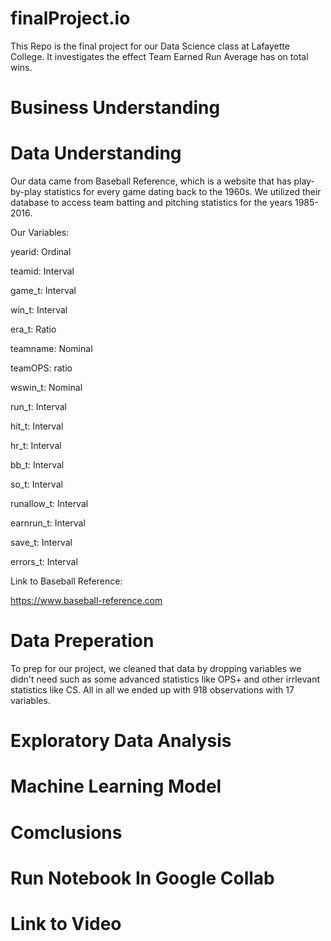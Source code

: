 # finalProject.io
This Repo is the final project for our Data Science class at Lafayette College. It investigates the effect Team Earned Run Average has on total wins.

# Business Understanding

# Data Understanding
Our data came from Baseball Reference, which is a website that has play-by-play statistics for every game dating back to the 1960s. We utilized their database to access team batting and pitching statistics for the years 1985-2016.

Our Variables:

yearid: Ordinal

teamid: Interval

game_t: Interval

win_t: Interval

era_t: Ratio

teamname: Nominal

teamOPS: ratio

wswin_t: Nominal

run_t: Interval

hit_t: Interval

hr_t: Interval

bb_t: Interval

so_t: Interval

runallow_t: Interval

earnrun_t: Interval

save_t: Interval

errors_t: Interval

Link to Baseball Reference:

https://www.baseball-reference.com
# Data Preperation
To prep for our project, we cleaned that data by dropping variables we didn't need such as some advanced statistics like OPS+ and other irrlevant statistics like CS. All in all we ended up with 918 observations with 17 variables.

# Exploratory Data Analysis

# Machine Learning Model

# Comclusions

# Run Notebook In Google Collab

# Link to Video


